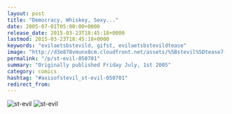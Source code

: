 ```yaml
---
layout: post
title: "Democracy, Whiskey, Sexy..."
date: 2005-07-01T05:00:00+0000
release_date: 2015-03-23T18:45:18+0000
lastmod: 2015-03-23T18:45:18+0000
keywords: "evilaetsbstevild, gifst, evilaetsbstevildtease"
image: "http://d3e878vmunx8cm.cloudfront.net/assets/%5Bstevil%5Dtease7-01-06.gif"
permalink: "/p/st-evil-050701"
summary: "Originally published Friday July, 1st 2005"
category: comics
hashtag: "#axisofstevil_st-evil-050701"
redirect_from:
---
```


![st-evil](http://d3e878vmunx8cm.cloudfront.net/assets/%5Bstevil%5Dtease7-01-06.gif)
![st-evil](http://d3e878vmunx8cm.cloudfront.net/assets/%5Bstevil%5D7-01-06.gif)
